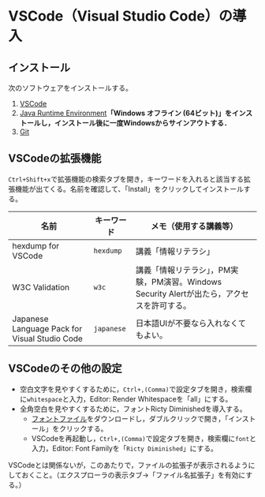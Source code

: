 # VSCode（Visual Studio Code）の導入

## インストール

次のソフトウェアをインストールする。

1. [VSCode](https://code.visualstudio.com/)
1. [Java Runtime Environment](https://java.com/ja/download/manual.jsp)**「Windows オフライン (64ビット)」をインストールし，インストール後に一度Windowsからサインアウトする．**
1. [Git](https://git-scm.com/downloads)

## VSCodeの拡張機能

`Ctrl+Shift+x`で拡張機能の検索タブを開き，キーワードを入れると該当する拡張機能が出てくる。名前を確認して、「Install」をクリックしてインストールする。

名前|キーワード|メモ（使用する講義等）
---|---|---
hexdump for VSCode|`hexdump`|講義「情報リテラシ」
W3C Validation|`w3c`|講義「情報リテラシ」，PM実験，PM演習。Windows Security Alertが出たら，アクセスを許可する。
Japanese Language Pack for Visual Studio Code|`japanese`|日本語UIが不要なら入れなくてもよい。

## VSCodeのその他の設定

- 空白文字を見やすくするために，`Ctrl+,(Comma)`で設定タブを開き，検索欄に`whitespace`と入力，Editor: Render Whitespaceを「all」にする。
- 全角空白を見やすくするために，フォントRicty Diminishedを導入する。
    - [フォントファイル](https://github.com/edihbrandon/RictyDiminished/raw/master/RictyDiminished-Regular.ttf)をダウンロードし，ダブルクリックで開き，「インストール」をクリックする。
    - VSCodeを再起動し，`Ctrl+,(Comma)`で設定タブを開き，検索欄に`font`と入力，Editor: Font Familyを「`Ricty Diminished`」にする。

VSCodeとは関係ないが，このあたりで，ファイルの拡張子が表示されるようにしておくこと。（エクスプローラの表示タブ→「ファイル名拡張子」を有効にする。）
